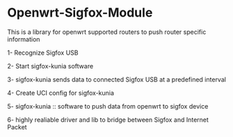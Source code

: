 # Openwrt-Sigfox-Module

This is a library for openwrt supported routers to push router specific information

1- Recognize Sigfox USB

2- Start sigfox-kunia software

3- sigfox-kunia sends data to connected Sigfox USB at a predefined interval

4- Create UCI config for sigfox-kunia

5- sigfox-kunia :: software to push data from openwrt to sigfox device

6- highly realiable driver and lib to bridge between Sigfox and Internet Packet

